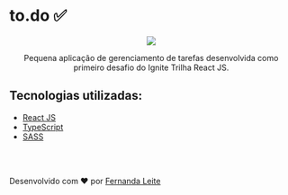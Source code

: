<h1> to.do ✅</h1>

<p align="center"  > 
  <img src="https://user-images.githubusercontent.com/48728541/111034124-ec9d7b00-83f2-11eb-8305-62a5ffc590d6.png" /> 
</p>

<p align="center">
  Pequena aplicação de gerenciamento de tarefas desenvolvida como primeiro desafio do Ignite Trilha React JS.
</p>

<h2> Tecnologias utilizadas: </h2> 

- <a href="https://pt-br.reactjs.org/" > React JS </a>
- <a href="https://www.typescriptlang.org/"> TypeScript </a>
- <a href="https://sass-lang.com"> SASS </a>

</br>
</br>

<p >Desenvolvido com ❤️ por <a href="https://github.com/Fekleite">Fernanda Leite </a>


